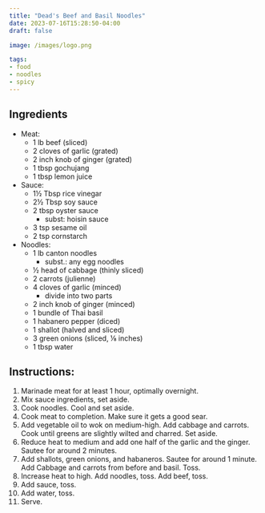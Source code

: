 ```yaml
---
title: "Dead's Beef and Basil Noodles"
date: 2023-07-16T15:28:50-04:00
draft: false

image: /images/logo.png

tags:
- food
- noodles
- spicy
---
```


## Ingredients
- Meat: 
    - 1 lb beef (sliced)
    - 2 cloves of garlic (grated)
    - 2 inch knob of ginger (grated)
    - 1 tbsp gochujang
    - 1 tbsp lemon juice
- Sauce:
    - 1&frac12; Tbsp rice vinegar
    - 2&frac12; Tbsp soy sauce
    - 2 tbsp oyster sauce
        - subst: hoisin sauce
    - 3 tsp sesame oil
    - 2 tsp cornstarch
- Noodles:
    - 1 lb canton noodles
        - subst.: any egg noodles
    - &frac12; head of cabbage (thinly sliced)
    - 2 carrots (julienne)
    - 4 cloves of garlic (minced)
        - divide into two parts
    - 2 inch knob of ginger (minced)
    - 1 bundle of Thai basil
    - 1 habanero pepper (diced)
    - 1 shallot (halved and sliced)
    - 3 green onions (sliced, &frac18; inches)
    - 1 tbsp water

## Instructions:
1. Marinade meat for at least 1 hour, optimally overnight.
1. Mix sauce ingredients, set aside.
1. Cook noodles. Cool and set aside.
1. Cook meat to completion. Make sure it gets a good sear.
1. Add vegetable oil to wok on medium-high. Add cabbage and carrots. Cook until greens are slightly wilted and charred. Set aside.
1. Reduce heat to medium and add one half of the garlic and the ginger. Sautee for around 2 minutes.
1. Add shallots, green onions, and habaneros. Sautee for around 1 minute. Add Cabbage and carrots from before and basil. Toss.
1. Increase heat to high. Add noodles, toss. Add beef, toss.
1. Add sauce, toss.
1. Add water, toss.
1. Serve.
